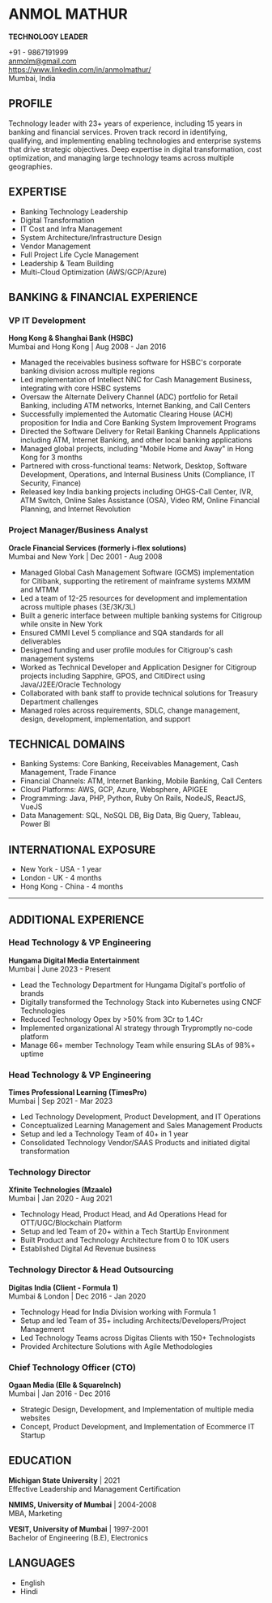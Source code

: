 # ANMOL MATHUR
**TECHNOLOGY LEADER**

+91 - 9867191999  
anmolm@gmail.com  
https://www.linkedin.com/in/anmolmathur/  
Mumbai, India

## PROFILE
Technology leader with 23+ years of experience, including 15 years in banking and financial services. Proven track record in identifying, qualifying, and implementing enabling technologies and enterprise systems that drive strategic objectives. Deep expertise in digital transformation, cost optimization, and managing large technology teams across multiple geographies.

## EXPERTISE
- Banking Technology Leadership
- Digital Transformation 
- IT Cost and Infra Management
- System Architecture/Infrastructure Design
- Vendor Management
- Full Project Life Cycle Management
- Leadership & Team Building
- Multi-Cloud Optimization (AWS/GCP/Azure)

## BANKING & FINANCIAL EXPERIENCE

### VP IT Development
**Hong Kong & Shanghai Bank (HSBC)**  
Mumbai and Hong Kong | Aug 2008 - Jan 2016

- Managed the receivables business software for HSBC's corporate banking division across multiple regions
- Led implementation of Intellect NNC for Cash Management Business, integrating with core HSBC systems
- Oversaw the Alternate Delivery Channel (ADC) portfolio for Retail Banking, including ATM networks, Internet Banking, and Call Centers
- Successfully implemented the Automatic Clearing House (ACH) proposition for India and Core Banking System Improvement Programs
- Directed the Software Delivery for Retail Banking Channels Applications including ATM, Internet Banking, and other local banking applications
- Managed global projects, including "Mobile Home and Away" in Hong Kong for 3 months
- Partnered with cross-functional teams: Network, Desktop, Software Development, Operations, and Internal Business Units (Compliance, IT Security, Finance)
- Released key India banking projects including OHGS-Call Center, IVR, ATM Switch, Online Sales Assistance (OSA), Video RM, Online Financial Planning, and Internet Revolution

### Project Manager/Business Analyst
**Oracle Financial Services (formerly i-flex solutions)**  
Mumbai and New York | Dec 2001 - Aug 2008

- Managed Global Cash Management Software (GCMS) implementation for Citibank, supporting the retirement of mainframe systems MXMM and MTMM
- Led a team of 12-25 resources for development and implementation across multiple phases (3E/3K/3L)
- Built a generic interface between multiple banking systems for Citigroup while onsite in New York
- Ensured CMMI Level 5 compliance and SQA standards for all deliverables
- Designed funding and user profile modules for Citigroup's cash management systems
- Worked as Technical Developer and Application Designer for Citigroup projects including Sapphire, GPOS, and CitiDirect using Java/J2EE/Oracle Technology
- Collaborated with bank staff to provide technical solutions for Treasury Department challenges
- Managed roles across requirements, SDLC, change management, design, development, implementation, and support

## TECHNICAL DOMAINS
- Banking Systems: Core Banking, Receivables Management, Cash Management, Trade Finance
- Financial Channels: ATM, Internet Banking, Mobile Banking, Call Centers
- Cloud Platforms: AWS, GCP, Azure, Websphere, APIGEE
- Programming: Java, PHP, Python, Ruby On Rails, NodeJS, ReactJS, VueJS
- Data Management: SQL, NoSQL DB, Big Data, Big Query, Tableau, Power BI

## INTERNATIONAL EXPOSURE
- New York - USA - 1 year
- London - UK - 4 months
- Hong Kong - China - 4 months

---

## ADDITIONAL EXPERIENCE

### Head Technology & VP Engineering
**Hungama Digital Media Entertainment**  
Mumbai | June 2023 - Present

- Lead the Technology Department for Hungama Digital's portfolio of brands
- Digitally transformed the Technology Stack into Kubernetes using CNCF Technologies
- Reduced Technology Opex by >50% from 3Cr to 1.4Cr
- Implemented organizational AI strategy through Trypromptly no-code platform
- Manage 66+ member Technology Team while ensuring SLAs of 98%+ uptime

### Head Technology & VP Engineering
**Times Professional Learning (TimesPro)**  
Mumbai | Sep 2021 - Mar 2023

- Led Technology Development, Product Development, and IT Operations
- Conceptualized Learning Management and Sales Management Products
- Setup and led a Technology Team of 40+ in 1 year
- Consolidated Technology Vendor/SAAS Products and initiated digital transformation

### Technology Director
**Xfinite Technologies (Mzaalo)**  
Mumbai | Jan 2020 - Aug 2021

- Technology Head, Product Head, and Ad Operations Head for OTT/UGC/Blockchain Platform
- Setup and led Team of 20+ within a Tech StartUp Environment
- Built Product and Technology Architecture from 0 to 10K users
- Established Digital Ad Revenue business

### Technology Director & Head Outsourcing
**Digitas India (Client - Formula 1)**  
Mumbai & London | Dec 2016 - Jan 2020

- Technology Head for India Division working with Formula 1
- Setup and led Team of 35+ including Architects/Developers/Project Management
- Led Technology Teams across Digitas Clients with 150+ Technologists
- Provided Architecture Solutions with Agile Methodologies

### Chief Technology Officer (CTO)
**Ogaan Media (Elle & SquareInch)**  
Mumbai | Jan 2016 - Dec 2016

- Strategic Design, Development, and Implementation of multiple media websites
- Concept, Product Development, and Implementation of Ecommerce IT Startup

## EDUCATION

**Michigan State University** | 2021  
Effective Leadership and Management Certification

**NMIMS, University of Mumbai** | 2004-2008  
MBA, Marketing

**VESIT, University of Mumbai** | 1997-2001  
Bachelor of Engineering (B.E), Electronics

## LANGUAGES
- English
- Hindi